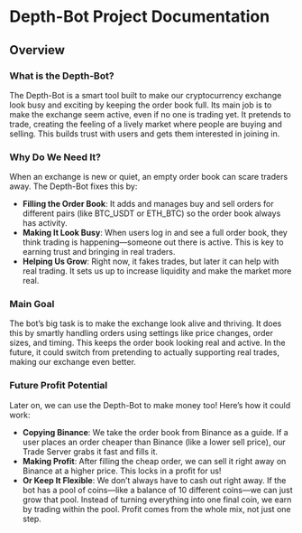 # Depth-Bot Project Documentation

## Overview

### What is the Depth-Bot?

The Depth-Bot is a smart tool built to make our cryptocurrency exchange look busy and exciting by keeping the order book full. Its main job is to make the exchange seem active, even if no one is trading yet. It pretends to trade, creating the feeling of a lively market where people are buying and selling. This builds trust with users and gets them interested in joining in.

### Why Do We Need It?

When an exchange is new or quiet, an empty order book can scare traders away. The Depth-Bot fixes this by:

- **Filling the Order Book**: It adds and manages buy and sell orders for different pairs (like BTC_USDT or ETH_BTC) so the order book always has activity.
- **Making It Look Busy**: When users log in and see a full order book, they think trading is happening—someone out there is active. This is key to earning trust and bringing in real traders.
- **Helping Us Grow**: Right now, it fakes trades, but later it can help with real trading. It sets us up to increase liquidity and make the market more real.

### Main Goal

The bot’s big task is to make the exchange look alive and thriving. It does this by smartly handling orders using settings like price changes, order sizes, and timing. This keeps the order book looking real and active. In the future, it could switch from pretending to actually supporting real trades, making our exchange even better.

### Future Profit Potential

Later on, we can use the Depth-Bot to make money too! Here’s how it could work:
- **Copying Binance**: We take the order book from Binance as a guide. If a user places an order cheaper than Binance (like a lower sell price), our Trade Server grabs it fast and fills it.
- **Making Profit**: After filling the cheap order, we can sell it right away on Binance at a higher price. This locks in a profit for us!
- **Or Keep It Flexible**: We don’t always have to cash out right away. If the bot has a pool of coins—like a balance of 10 different coins—we can just grow that pool. Instead of turning everything into one final coin, we earn by trading within the pool. Profit comes from the whole mix, not just one step.

